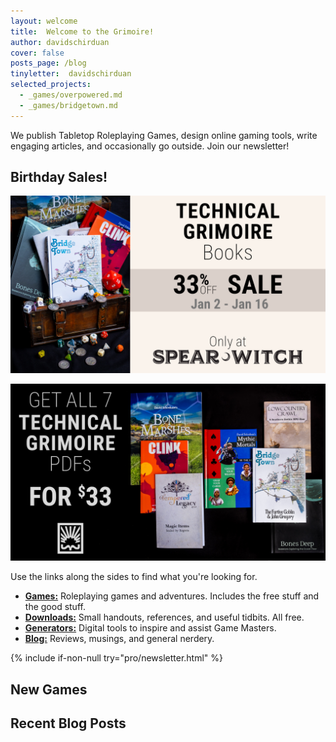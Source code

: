 ```yaml
---
layout: welcome
title:  Welcome to the Grimoire!
author: davidschirduan
cover: false
posts_page: /blog
tinyletter:  davidschirduan
selected_projects:
  - _games/overpowered.md 
  - _games/bridgetown.md 
---
```


We publish Tabletop Roleplaying Games, design online gaming tools, write engaging articles, and occasionally go outside. Join our newsletter!

## Birthday Sales!

[![33PercentSale.png](/images/33PercentSale_1.png)](https://spearwitch.com/search?type=product&q=technical+grimoire)

[![33PDFSale.png](/images/33PercentSale_2.png)](https://itch.io/s/114716/33-technical-grimoire-birthday-sale)

Use the links along the sides to find what you're looking for.

- **[Games:](/games)** Roleplaying games and adventures. Includes the free stuff and the good stuff.
- **[Downloads:](/downloads)** Small handouts, references, and useful tidbits. All free.
- **[Generators:](/generators)** Digital tools to inspire and assist Game Masters.
- **[Blog:](/blog)** Reviews, musings, and general nerdery.

{% include if-non-null try="pro/newsletter.html" %}

## New Games
<!--projects-->

## Recent Blog Posts
<!--posts-->
